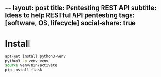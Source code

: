 --
layout: post
title: Pentesting REST API
subtitle: Ideas to help RESTful API pentesting
tags: [software, OS, lifecycle]
social-share: true
---

# Install

```bash
apt-get install python3-venv
python3 -m venv venv
source venv/bin/activete
pip install flask
```
